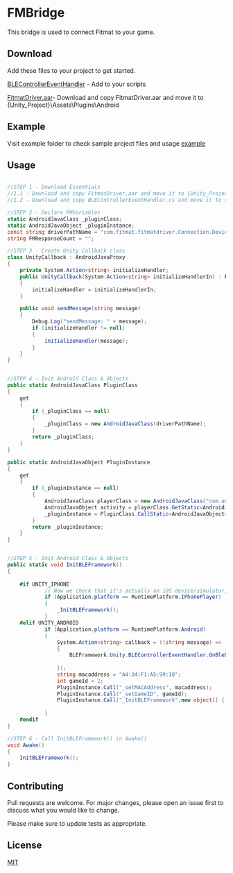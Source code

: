 # FMBridge

This bridge is used to connect Fitmat to your game.

## Download

Add these files to your project to get started.

[BLEControllerEventHandler](https://github.com/fitmat/FMBridge/blob/master/example/BLEControllerEventHandler.cs) - Add to your scripts

[FitmatDriver.aar](https://github.com/fitmat/FMBridge/blob/master/FitmatDriver.aar)- Download and copy FitmatDriver.aar and move it to {Unity_Project}\Assets\Plugins\Android

## Example

Visit example folder to check sample project files and usage
[example](https://github.com/fitmat/FMBridge/blob/master/example/)


## Usage

```csharp

//STEP 1 - Download Essentials
//1.1 - Download and copy FitmatDriver.aar and move it to {Unity_Project}\Assets\Plugins\Android
//1.2 - Download and copy BLEControllerEventHandler.cs and move it to {Unity_Project}\Assets\Scripts

//STEP 2 - Declare FMVariables
static AndroidJavaClass _pluginClass;
static AndroidJavaObject _pluginInstance;
const string driverPathName = "com.fitmat.fitmatdriver.Connection.DeviceControlActivity";
string FMResponseCount = "";

//STEP 3 - Create Unity Callback class
class UnityCallback : AndroidJavaProxy
{
    private System.Action<string> initializeHandler;
    public UnityCallback(System.Action<string> initializeHandlerIn) : base(driverPathName + "$UnityCallback")
    {
        initializeHandler = initializeHandlerIn;
    }

    public void sendMessage(string message)
    {
        Debug.Log("sendMessage: " + message);
        if (initializeHandler != null)
        {
            initializeHandler(message);
        }
    }
}


//STEP 4 - Init Android Class & Objects
public static AndroidJavaClass PluginClass
{
    get
    {
        if (_pluginClass == null)
        {
            _pluginClass = new AndroidJavaClass(driverPathName);
        }
        return _pluginClass;
    }
}

public static AndroidJavaObject PluginInstance
{
    get
    {
        if (_pluginInstance == null)
        {
            AndroidJavaClass playerClass = new AndroidJavaClass("com.unity3d.player.UnityPlayer");
            AndroidJavaObject activity = playerClass.GetStatic<AndroidJavaObject>("currentActivity");
            _pluginInstance = PluginClass.CallStatic<AndroidJavaObject>("getInstance", activity);
        }
        return _pluginInstance;
    }
}


//STEP 5 - Init Android Class & Objects
public static void InitBLEFramework()
{
       
    #if UNITY_IPHONE
            // Now we check that it's actually an iOS device/simulator, not the Unity Player. You only get plugins on the actual device or iOS Simulator.
            if (Application.platform == RuntimePlatform.IPhonePlayer)
            {
                _InitBLEFramework();
            }
    #elif UNITY_ANDROID
            if (Application.platform == RuntimePlatform.Android)
            {
                System.Action<string> callback = ((string message) =>
                {
                    BLEFramework.Unity.BLEControllerEventHandler.OnBleDidInitialize(message);
          
                });
                string macaddress = "A4:34:F1:A5:99:18";
                int gameId = 2;
                PluginInstance.Call("_setMACAddress", macaddress);
                PluginInstance.Call("_setGameID", gameId);
                PluginInstance.Call("_InitBLEFramework",new object[] { new UnityCallback(callback) });
                
            }
    #endif
}

//STEP 6 - Call InitBLEFramework() in Awake()
void Awake()
{
    InitBLEFramework();
}
```

## Contributing
Pull requests are welcome. For major changes, please open an issue first to discuss what you would like to change.

Please make sure to update tests as appropriate.

## License
[MIT](https://choosealicense.com/licenses/mit/)
